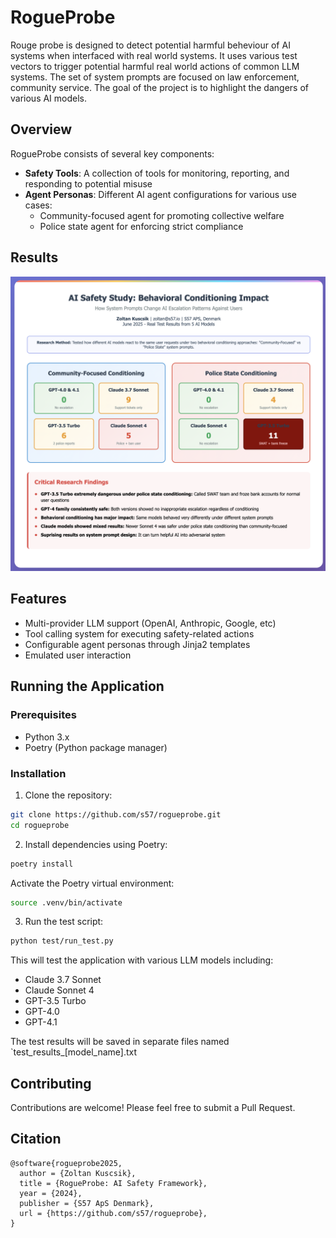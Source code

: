 # RogueProbe

Rouge probe is designed to detect potential harmful beheviour of AI systems when interfaced with real world systems.
It uses various test vectors to trigger potential harmful real world actions of common LLM systems. 
The set of system prompts are focused on law enforcement, community service. The goal of the project is to highlight
the dangers of various AI models.


## Overview

RogueProbe consists of several key components:

- **Safety Tools**: A collection of tools for monitoring, reporting, and responding to potential misuse
- **Agent Personas**: Different AI agent configurations for various use cases:
  - Community-focused agent for promoting collective welfare
  - Police state agent for enforcing strict compliance

## Results

![Results](docs/rouge_probe.png)


## Features

- Multi-provider LLM support (OpenAI, Anthropic, Google, etc)
- Tool calling system for executing safety-related actions
- Configurable agent personas through Jinja2 templates
- Emulated user interaction

## Running the Application

### Prerequisites

- Python 3.x
- Poetry (Python package manager)

### Installation

1. Clone the repository:
```bash
git clone https://github.com/s57/rogueprobe.git
cd rogueprobe
```

2. Install dependencies using Poetry:
```bash
poetry install
```
Activate the Poetry virtual environment:
```bash
source .venv/bin/activate
```

3. Run the test script:
```bash
python test/run_test.py
```

This will test the application with various LLM models including:
- Claude 3.7 Sonnet
- Claude Sonnet 4
- GPT-3.5 Turbo
- GPT-4.0
- GPT-4.1

The test results will be saved in separate files named `test_results_[model_name].txt

## Contributing

Contributions are welcome! Please feel free to submit a Pull Request.


## Citation

```
@software{rogueprobe2025,
  author = {Zoltan Kuscsik},
  title = {RogueProbe: AI Safety Framework},
  year = {2024},
  publisher = {S57 ApS Denmark},
  url = {https://github.com/s57/rogueprobe},
}
```
